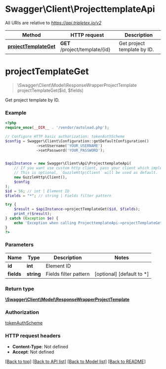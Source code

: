 # Swagger\Client\ProjecttemplateApi

All URIs are relative to *https://api.tripletex.io/v2*

Method | HTTP request | Description
------------- | ------------- | -------------
[**projectTemplateGet**](ProjecttemplateApi.md#projectTemplateGet) | **GET** /project/template/{id} | Get project template by ID.


# **projectTemplateGet**
> \Swagger\Client\Model\ResponseWrapperProjectTemplate projectTemplateGet($id, $fields)

Get project template by ID.



### Example
```php
<?php
require_once(__DIR__ . '/vendor/autoload.php');

// Configure HTTP basic authorization: tokenAuthScheme
$config = Swagger\Client\Configuration::getDefaultConfiguration()
              ->setUsername('YOUR_USERNAME')
              ->setPassword('YOUR_PASSWORD');


$apiInstance = new Swagger\Client\Api\ProjecttemplateApi(
    // If you want use custom http client, pass your client which implements `GuzzleHttp\ClientInterface`.
    // This is optional, `GuzzleHttp\Client` will be used as default.
    new GuzzleHttp\Client(),
    $config
);
$id = 56; // int | Element ID
$fields = "*"; // string | Fields filter pattern

try {
    $result = $apiInstance->projectTemplateGet($id, $fields);
    print_r($result);
} catch (Exception $e) {
    echo 'Exception when calling ProjecttemplateApi->projectTemplateGet: ', $e->getMessage(), PHP_EOL;
}
?>
```

### Parameters

Name | Type | Description  | Notes
------------- | ------------- | ------------- | -------------
 **id** | **int**| Element ID |
 **fields** | **string**| Fields filter pattern | [optional] [default to *]

### Return type

[**\Swagger\Client\Model\ResponseWrapperProjectTemplate**](../Model/ResponseWrapperProjectTemplate.md)

### Authorization

[tokenAuthScheme](../../README.md#tokenAuthScheme)

### HTTP request headers

 - **Content-Type**: Not defined
 - **Accept**: Not defined

[[Back to top]](#) [[Back to API list]](../../README.md#documentation-for-api-endpoints) [[Back to Model list]](../../README.md#documentation-for-models) [[Back to README]](../../README.md)

